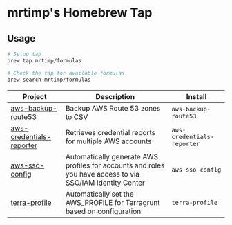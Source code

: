 # mrtimp's Homebrew Tap
 
## Usage

```bash
# Setup tap
brew tap mrtimp/formulas

# Check the tap for available formulas
brew search mrtimp/formulas
```

| Project                                                                        | Description                                                                    | Install                                |
|--------------------------------------------------------------------------------| ------------------------------------------------------------------------------ |----------------------------------------|
| [aws-backup-route53](https://github.com/mrtimp/aws-backup-route53)                     | Backup AWS Route 53 zones to CSV| `aws-backup-route53`                       |
 | [aws-credentials-reporter](https://github.com/mrtimp/aws-credentials-reporter) | Retrieves credential reports for multiple AWS accounts                                           | `aws-credentials-reporter`             |
| [aws-sso-config](https://github.com/mrtimp/aws-sso-config)                     | Automatically generate AWS profiles for accounts and roles you have access to via SSO/IAM Identity Center | `aws-sso-config`                       |
 | [terra-profile](https://github.com/mrtimp/terra-profile)  | Automatically set the AWS_PROFILE for Terragrunt based on configuration                                           | `terra-profile`                        |
